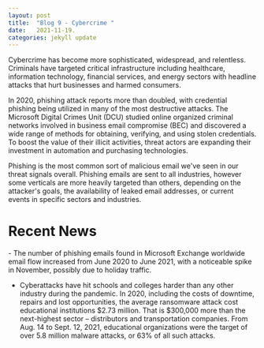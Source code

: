 ```yaml
---
layout: post
title:  "Blog 9 - Cybercrime "
date:   2021-11-19.
categories: jekyll update
---
```



Cybercrime has become more sophisticated, widespread, and relentless. Criminals have targeted critical infrastructure including healthcare, information technology, financial services, and energy sectors with headline attacks that hurt businesses and harmed consumers. 

In 2020, phishing attack reports more than doubled, with credential phishing being utilized in many of the most destructive attacks. The Microsoft Digital Crimes Unit (DCU) studied online organized criminal networks involved in business email compromise (BEC) and discovered a wide range of methods for obtaining, verifying, and using stolen credentials. To boost the value of their illicit activities, threat actors are expanding their investment in automation and purchasing technologies.

Phishing is the most common sort of malicious email we've seen in our threat signals overall. Phishing emails are sent to all industries, however some verticals are more heavily targeted than others, depending on the attacker's goals, the availability of leaked email addresses, or current events in specific sectors and industries. 

<h1>  Recent News </h1>
- The number of phishing emails found in Microsoft Exchange worldwide email flow increased from June 2020 to June 2021, with a noticeable spike in November, possibly due to holiday traffic.

- Cyberattacks have hit schools and colleges harder than any other industry during the pandemic. In 2020, including the costs of downtime, repairs and lost opportunities, the average ransomware attack cost educational institutions $2.73 million. That is $300,000 more than the next-highest sector – distributors and transportation companies. From Aug. 14 to Sept. 12, 2021, educational organizations were the target of over 5.8 million malware attacks, or 63% of all such attacks.
